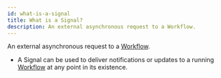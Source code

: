 ```yaml
---
id: what-is-a-signal
title: What is a Signal?
description: An external asynchronous request to a Workflow.
---
```


An external asynchronous request to a [Workflow](#workflow).

- A Signal can be used to deliver notifications or updates to a running [Workflow](#workflow) at any point in its existence.
